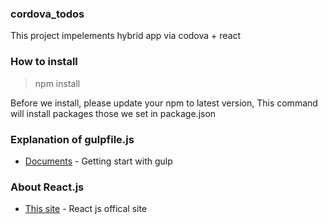 ### cordova_todos

This project impelements hybrid app via codova + react

### How to install
> npm install


Before we install, please update your npm  to latest version,
This command will install packages those we set in package.json

### Explanation of gulpfile.js

* [Documents](https://github.com/gulpjs/gulp/blob/master/docs/README.md) - Getting start with gulp


### About React.js

* [This site](http://facebook.github.io/react/) - React js offical site


